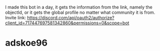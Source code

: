 I made this bot in a day, it gets the information from the link, namely the objectId, or it gets the global profile no matter what community it is from.
Invite link: https://discord.com/api/oauth2/authorize?client_id=717447697581342860&permissions=0&scope=bot
# adskoe96
